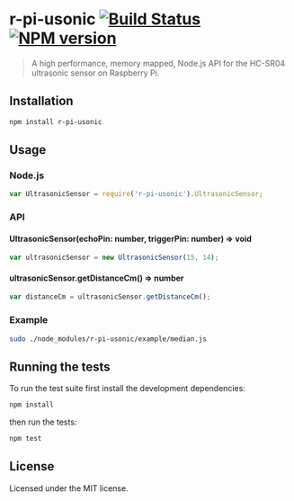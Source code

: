 # r-pi-usonic [![Build Status](https://travis-ci.org/clebert/r-pi-usonic.png?branch=master)](https://travis-ci.org/clebert/r-pi-usonic) [![NPM version](https://badge.fury.io/js/r-pi-usonic.png)](https://badge.fury.io/js/r-pi-usonic)

> A high performance, memory mapped, Node.js API for the HC-SR04 ultrasonic sensor on Raspberry Pi.

## Installation

```sh
npm install r-pi-usonic
```

## Usage

### Node.js

```javascript
var UltrasonicSensor = require('r-pi-usonic').UltrasonicSensor;
```

### API

#### UltrasonicSensor(echoPin: number, triggerPin: number) => void

```javascript
var ultrasonicSensor = new UltrasonicSensor(15, 14);
```

#### ultrasonicSensor.getDistanceCm() => number

```javascript
var distanceCm = ultrasonicSensor.getDistanceCm();
```

### Example

```sh
sudo ./node_modules/r-pi-usonic/example/median.js
```

## Running the tests

To run the test suite first install the development dependencies:

```sh
npm install
```

then run the tests:

```sh
npm test
```

## License

Licensed under the MIT license.

